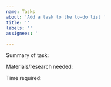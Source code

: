 ```yaml
---
name: Tasks
about: 'Add a task to the to-do list '
title: ''
labels: ''
assignees: ''

---
```


Summary of task:

Materials/research needed:

Time required:
